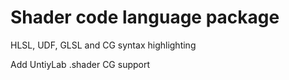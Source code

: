 # Shader code language package

HLSL, UDF, GLSL and CG syntax highlighting

Add UntiyLab .shader CG support

